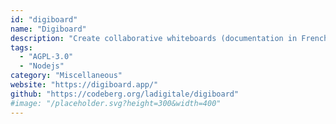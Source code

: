 ```yaml
---
id: "digiboard"
name: "Digiboard"
description: "Create collaborative whiteboards (documentation in French)."
tags:
  - "AGPL-3.0"
  - "Nodejs"
category: "Miscellaneous"
website: "https://digiboard.app/"
github: "https://codeberg.org/ladigitale/digiboard"
#image: "/placeholder.svg?height=300&width=400"
---
```


